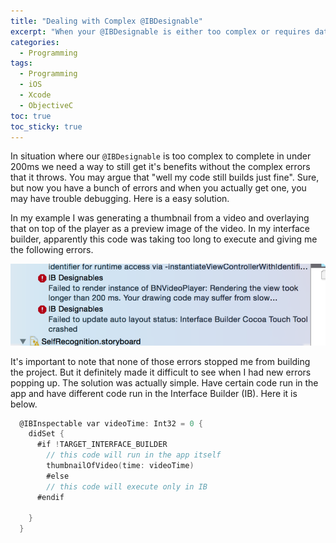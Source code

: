 ```yaml
---
title: "Dealing with Complex @IBDesignable" 
excerpt: "When your @IBDesignable is either too complex or requires data not available when previewing in the interface builder, here is how you deal with those errors."
categories:
  - Programming
tags:
  - Programming
  - iOS
  - Xcode
  - ObjectiveC
toc: true
toc_sticky: true
---
```

In situation where our `@IBDesignable` is too complex to complete in under 200ms we need a way to still get it's benefits without the complex errors that it throws. You may argue that "well my code still builds just fine". Sure, but now you have a bunch of errors and when you actually get one, you may have trouble debugging. Here is a easy solution.

In my example I was generating a thumbnail from a video and overlaying that on top of the player as a preview image of the video. In my interface builder, apparently this code was taking too long to execute and giving me the following errors. 

![Silvrback blog image](/assets/posts/migrated-codehatcher-blog/Screen%20Region%202015-09-26%20at%2018.41.24_large.png)

It's important to note that none of those errors stopped me from building the project. But it definitely made it difficult to see when I had new errors popping up. The solution was actually simple. Have certain code run in the app and have different code run in the Interface Builder (IB). Here it is below.

```ObjectiveC
  @IBInspectable var videoTime: Int32 = 0 {
    didSet {
      #if !TARGET_INTERFACE_BUILDER
        // this code will run in the app itself
        thumbnailOfVideo(time: videoTime)
        #else
        // this code will execute only in IB
      #endif

    }
  }
```